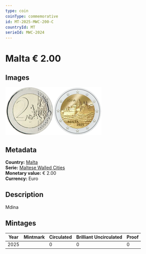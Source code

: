 ```yaml
---
type: coin
coinType: commemorative
id: MT-2025-MWC-200-C
countryId: MT
serieId: MWC-2024
---
```


# Malta € 2.00

## Images

<img src="../../Images/common-2007-200.webp" height="150" alt="Front image"><img src="Images/MT-2025-200.webp" height="150" alt="Back image">

## Metadata

**Country:** [Malta](../../Countries/Malta/index.md)\
**Serie:** [Maltese Walled Cities](index.md)\
**Monetary value:** € 2.00\
**Currency:** Euro

## Description

Mdina

## Mintages

| Year | Mintmark | Circulated | Brilliant Uncirculated | Proof |
| ---- | -------- | ---------- | ---------------------- | ----- |
| 2025 |          | 0          | 0                      | 0     |
